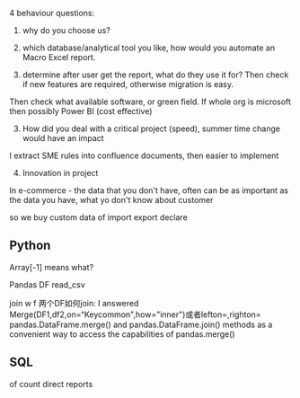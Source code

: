 4 behaviour questions:

1. why do you choose us?

2. which database/analytical tool you like, how would you automate an Macro Excel report.

1. determine after user get the report, what do they use it for?
Then check if new features are required, otherwise migration is easy.

Then check what available software, or green field. If whole org is microsoft then possibly Power BI (cost effective)





3. How did you deal with a critical project (speed), summer time change would have an impact

I extract SME rules into confluence documents, then easier to implement

4. Innovation in project

In e-commerce - the data that you don't have, often can be as important as the data you have, what yo don't know about customer

so we buy custom data of import export declare

## Python
Array[-1] means what?

Pandas DF read_csv

join w f
两个DF如何join: I answered Merge(DF1,df2,on=“Keycommon",how="inner")或者lefton=,righton=
pandas.DataFrame.merge() and pandas.DataFrame.join() methods as a convenient way to access the capabilities of pandas.merge()

## SQL
of count direct reports
